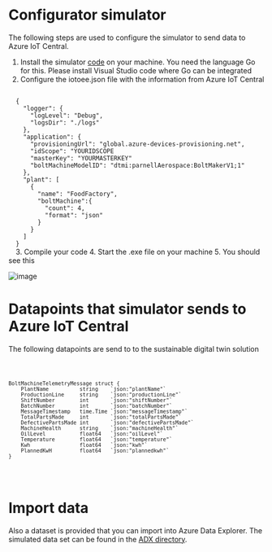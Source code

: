 # Configurator simulator

The following steps are used to configure the simulator to send data to Azure IoT Central.

1. Install the simulator [code](https://github.com/rploeg/thesisdigitaltwinsustainability/tree/main/Simulator) on your machine. You need the language Go for this. Please install Visual Studio code where Go can be integrated
2. Configure the iotoee.json file with the information from Azure IoT Central
<code>
  {
    "logger": {
      "logLevel": "Debug",
      "logsDir": "./logs"
    },
    "application": {
      "provisioningUrl": "global.azure-devices-provisioning.net",
      "idScope": "YOURIDSCOPE
      "masterKey": "YOURMASTERKEY"
      "boltMachineModelID": "dtmi:parnellAerospace:BoltMakerV1;1"
    },
    "plant": [
      {
        "name": "FoodFactory",
        "boltMachine":{
          "count": 4,
          "format": "json"
        }
      }
    ]
  }
  </code>
3. Compile your code
4. Start the .exe file on your machine
5. You should see this <br>

![image](https://user-images.githubusercontent.com/49752333/171599352-8fcb4638-454e-4cdf-9b0d-41998bce7d69.png)



# Datapoints that simulator sends to Azure IoT Central

The following datapoints are send to to the sustainable digital twin solution

<code>
  
	BoltMachineTelemetryMessage struct {
		PlantName          string    `json:"plantName"`
		ProductionLine     string    `json:"productionLine"`
		ShiftNumber        int       `json:"shiftNumber"`
		BatchNumber        int       `json:"batchNumber"`
		MessageTimestamp   time.Time `json:"messageTimestamp"`
		TotalPartsMade     int       `json:"totalPartsMade"`
		DefectivePartsMade int       `json:"defectivePartsMade"`
		MachineHealth      string    `json:"machineHealth"`
		OilLevel           float64   `json:"oilLevel"`
		Temperature        float64   `json:"temperature"`
		Kwh		           float64   `json:"kwh"`
		PlannedKwH		   float64	 `json:"plannedkwh"`
	}
  </code>
  

# Import data

Also a dataset is provided that you can import into Azure Data Explorer. The simulated data set can be found in the [ADX directory](https://github.com/rploeg/thesisdigitaltwinsustainability/ADX/). 